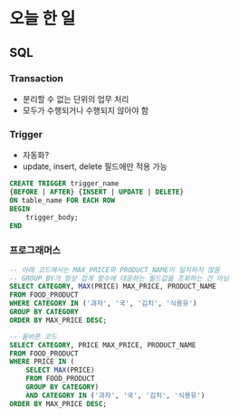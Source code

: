 # 오늘 한 일
## SQL
### Transaction
- 분리할 수 없는 단위의 업무 처리
- 모두가 수행되거나 수행되지 않아야 함

### Trigger
- 자동화?
- update, insert, delete 필드에만 적용 가능
```sql
CREATE TRIGGER trigger_name
{BEFORE | AFTER} {INSERT | UPDATE | DELETE}
ON table_name FOR EACH ROW
BEGIN
    trigger_body;
END
```

### 프로그래머스
```SQL
-- 아래 코드에서는 MAX_PRICE와 PRODUCT_NAME이 일치하지 않음
-- GROUP BY가 항상 집계 함수에 대응하는 필드값을 조회하는 건 아님
SELECT CATEGORY, MAX(PRICE) MAX_PRICE, PRODUCT_NAME
FROM FOOD_PRODUCT
WHERE CATEGORY IN ('과자', '국', '김치', '식용유')
GROUP BY CATEGORY
ORDER BY MAX_PRICE DESC;

-- 올바른 코드
SELECT CATEGORY, PRICE MAX_PRICE, PRODUCT_NAME
FROM FOOD_PRODUCT
WHERE PRICE IN (
    SELECT MAX(PRICE)
    FROM FOOD_PRODUCT
    GROUP BY CATEGORY) 
    AND CATEGORY IN ('과자', '국', '김치', '식용유')
ORDER BY MAX_PRICE DESC;
```